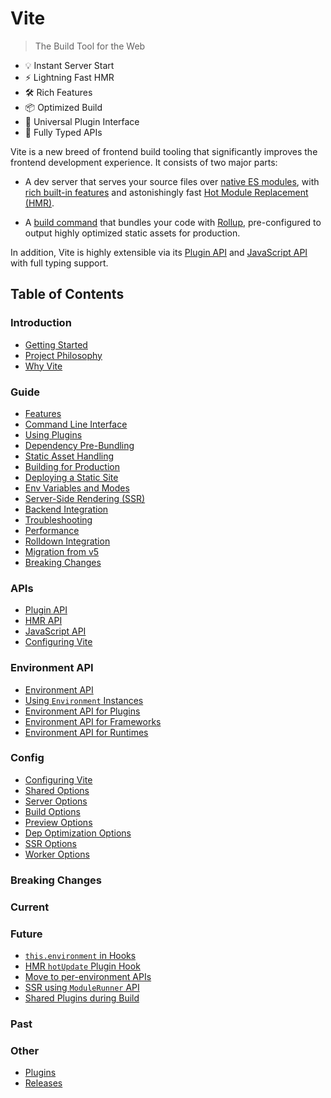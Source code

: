 # Vite

> The Build Tool for the Web

- 💡 Instant Server Start
- ⚡️ Lightning Fast HMR
- 🛠️ Rich Features
- 📦 Optimized Build
- 🔩 Universal Plugin Interface
- 🔑 Fully Typed APIs

Vite is a new breed of frontend build tooling that significantly improves the frontend development experience. It consists of two major parts:

- A dev server that serves your source files over [native ES modules](https://developer.mozilla.org/en-US/docs/Web/JavaScript/Guide/Modules), with [rich built-in features](https://vite.dev/guide/features.md) and astonishingly fast [Hot Module Replacement (HMR)](https://vite.dev/guide/features.md#hot-module-replacement).

- A [build command](https://vite.dev/guide/build.md) that bundles your code with [Rollup](https://rollupjs.org), pre-configured to output highly optimized static assets for production.

In addition, Vite is highly extensible via its [Plugin API](https://vite.dev/guide/api-plugin.md) and [JavaScript API](https://vite.dev/guide/api-javascript.md) with full typing support.

## Table of Contents

### Introduction

- [Getting Started](/guide.md)
- [Project Philosophy](/guide/philosophy.md)
- [Why Vite](/guide/why.md)

### Guide

- [Features](/guide/features.md)
- [Command Line Interface](/guide/cli.md)
- [Using Plugins](/guide/using-plugins.md)
- [Dependency Pre-Bundling](/guide/dep-pre-bundling.md)
- [Static Asset Handling](/guide/assets.md)
- [Building for Production](/guide/build.md)
- [Deploying a Static Site](/guide/static-deploy.md)
- [Env Variables and Modes](/guide/env-and-mode.md)
- [Server-Side Rendering (SSR)](/guide/ssr.md)
- [Backend Integration](/guide/backend-integration.md)
- [Troubleshooting](/guide/troubleshooting.md)
- [Performance](/guide/performance.md)
- [Rolldown Integration](/guide/rolldown.md)
- [Migration from v5](/guide/migration.md)
- [Breaking Changes](/changes.md)

### APIs

- [Plugin API](/guide/api-plugin.md)
- [HMR API](/guide/api-hmr.md)
- [JavaScript API](/guide/api-javascript.md)
- [Configuring Vite](/config.md)

### Environment API

- [Environment API](/guide/api-environment.md)
- [Using `Environment` Instances](/guide/api-environment-instances.md)
- [Environment API for Plugins](/guide/api-environment-plugins.md)
- [Environment API for Frameworks](/guide/api-environment-frameworks.md)
- [Environment API for Runtimes](/guide/api-environment-runtimes.md)

### Config

- [Configuring Vite](/config.md)
- [Shared Options](/config/shared-options.md)
- [Server Options](/config/server-options.md)
- [Build Options](/config/build-options.md)
- [Preview Options](/config/preview-options.md)
- [Dep Optimization Options](/config/dep-optimization-options.md)
- [SSR Options](/config/ssr-options.md)
- [Worker Options](/config/worker-options.md)

### Breaking Changes

### Current

### Future

- [`this.environment` in Hooks](/changes/this-environment-in-hooks.md)
- [HMR `hotUpdate` Plugin Hook](/changes/hotupdate-hook.md)
- [Move to per-environment APIs](/changes/per-environment-apis.md)
- [SSR using `ModuleRunner` API](/changes/ssr-using-modulerunner.md)
- [Shared Plugins during Build](/changes/shared-plugins-during-build.md)

### Past

### Other

- [Plugins](/plugins.md)
- [Releases](/releases.md)
